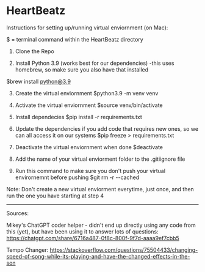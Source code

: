 # HeartBeatz
Instructions for setting up/running virtual enviornment (on Mac):

$ = terminal command within the HeartBeatz directory

1. Clone the Repo

2. Install Python 3.9 (works best for our dependencies)
-this uses homebrew, so make sure you also have that installed

$brew install python@3.9

3. Create the virtual enviornment
$python3.9 -m venv venv

4. Activate the virtual enviornment
$source venv/bin/activate

5. Install dependecies 
$pip install -r requirements.txt

6. Update the dependencies if you add code that requires new ones, so we can all access it on our systems
$pip freeze > requirements.txt

7. Deactivate the virtual enviornment when done
$deactivate

8. Add the name of your virtual enviorment folder to the .gitiignore file

9. Run this command to make sure you don't push your virtual envirornemnt before pushing
$git rm -r --cached <folder-name>

Note: Don't create a new virtual enviorment everytime, just once, and then run the one you have starting at step 4

-----------
Sources:

Mikey's ChatGPT coder helper - didn't end up directly using any code from this (yet), but have been using it to answer lots of questions:
https://chatgpt.com/share/6716a487-0f8c-800f-9f7d-aaaa9ef7cbb5

Tempo Changer: 
https://stackoverflow.com/questions/75504433/changing-speed-of-song-while-its-playing-and-have-the-changed-effects-in-the-son



